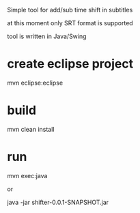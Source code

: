 Simple tool for add/sub time shift in subtitles

at this moment only SRT format is supported

tool is written in Java/Swing

create eclipse project
======================
mvn eclipse:eclipse

build
=====
mvn clean install

run
===
mvn exec:java

or

java -jar shifter-0.0.1-SNAPSHOT.jar